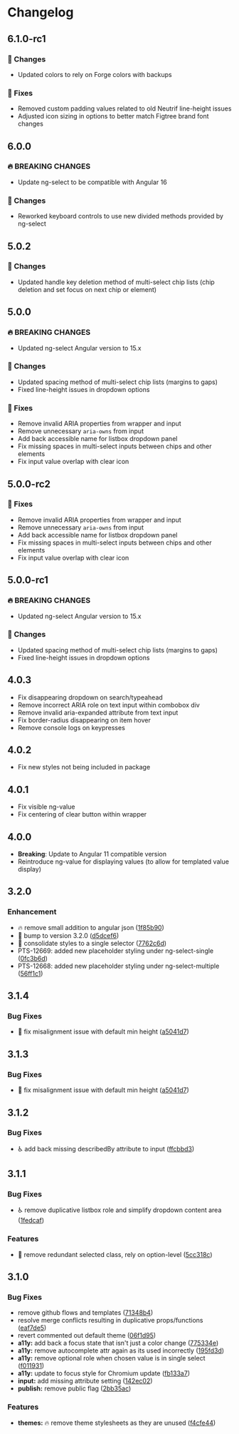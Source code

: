 # Changelog

## 6.1.0-rc1

### 🔧 Changes

- Updated colors to rely on Forge colors with backups

### 🐛 Fixes

- Removed custom padding values related to old Neutrif line-height issues
- Adjusted icon sizing in options to better match Figtree brand font changes

## 6.0.0

### 🔥 BREAKING CHANGES

- Update ng-select to be compatible with Angular 16

### 🔧 Changes

- Reworked keyboard controls to use new divided methods provided by ng-select

## 5.0.2

### 🔧 Changes

- Updated handle key deletion method of multi-select chip lists (chip deletion and set focus on next chip or element)

## 5.0.0

### 🔥 BREAKING CHANGES

- Updated ng-select Angular version to 15.x

### 🔧 Changes

- Updated spacing method of multi-select chip lists (margins to gaps)
- Fixed line-height issues in dropdown options

### 🐛 Fixes

- Remove invalid ARIA properties from wrapper and input
- Remove unnecessary `aria-owns` from input
- Add back accessible name for listbox dropdown panel
- Fix missing spaces in multi-select inputs between chips and other elements
- Fix input value overlap with clear icon

## 5.0.0-rc2

### 🐛 Fixes

- Remove invalid ARIA properties from wrapper and input
- Remove unnecessary `aria-owns` from input
- Add back accessible name for listbox dropdown panel
- Fix missing spaces in multi-select inputs between chips and other elements
- Fix input value overlap with clear icon

## 5.0.0-rc1

### 🔥 BREAKING CHANGES

- Updated ng-select Angular version to 15.x

### 🔧 Changes

- Updated spacing method of multi-select chip lists (margins to gaps)
- Fixed line-height issues in dropdown options

## 4.0.3

* Fix disappearing dropdown on search/typeahead
* Remove incorrect ARIA role on text input within combobox div
* Remove invalid aria-expanded attribute from text input
* Fix border-radius disappearing on item hover
* Remove console logs on keypresses

## 4.0.2

* Fix new styles not being included in package

## 4.0.1

* Fix visible ng-value
* Fix centering of clear button within wrapper

## 4.0.0

* **Breaking**: Update to Angular 11 compatible version
* Reintroduce ng-value for displaying values (to allow for templated value display)

## 3.2.0

### Enhancement

* 🔥 remove small addition to angular json ([1f85b90](https://github.com/ng-select/ng-select/commit/1f85b90f90599d16888c1a63689eb2a7bd3bf1c5))
* 🔖 bump to version 3.2.0 ([d5dcef6](https://github.com/ng-select/ng-select/commit/d5dcef61a5b74a0e615d575116996a92dbdf2cd1))
* 💄 consolidate styles to a single selector ([7762c6d](https://github.com/ng-select/ng-select/commit/7762c6d1418cd07a12c566d43e8b70a71e53f013))
* PTS-12669: added new placeholder styling under ng-select-single ([0fc3b6d](https://github.com/ng-select/ng-select/commit/0fc3b6d3dd1d604f2ac3085850bbbb8bd4ca54df))
* PTS-12668: added new placeholder styling under ng-select-multiple ([56ff1c1](https://github.com/ng-select/ng-select/commit/56ff1c16441178d0e88657876a195a39b682f851))

## 3.1.4

### Bug Fixes

* :lipstick: fix misalignment issue with default min height ([a5041d7](https://github.com/ng-select/ng-select/commit/a5041d719d2089342fb506e6be12be7aa8727d41))

## 3.1.3

### Bug Fixes

* :lipstick: fix misalignment issue with default min height ([a5041d7](https://github.com/ng-select/ng-select/commit/a5041d719d2089342fb506e6be12be7aa8727d41))

## 3.1.2

### Bug Fixes

* :wheelchair: add back missing describedBy attribute to input ([ffcbbd3](https://github.com/ng-select/ng-select/commit/ffcbbd322b2028b3d293abce32b9ff0fdf7e57e4))

## 3.1.1

### Bug Fixes

* :wheelchair: remove duplicative listbox role and simplify dropdown content area ([1fedcaf](https://github.com/ng-select/ng-select/commit/1fedcafddf62fe3fc72dde69dd1176a797106c9e))

### Features

* :lipstick: remove redundant selected class, rely on option-level ([5cc318c](https://github.com/ng-select/ng-select/commit/5cc318c828f02e9c8d324fbc75603b4b9f9d19ab))

## 3.1.0

### Bug Fixes

* remove github flows and templates ([71348b4](https://github.com/ng-select/ng-select/commit/71348b436dfa8d6fac0edb6c233adba367089f6c))
* resolve merge conflicts resulting in duplicative props/functions ([eaf7de5](https://github.com/ng-select/ng-select/commit/eaf7de53d048c78e2d8e3093d460805665db370e))
* revert commented out default theme ([06f1d95](https://github.com/ng-select/ng-select/commit/06f1d95937a69d07c86c9332d3f848fc01f955f9))
* **a11y:** add back a focus state that isn't just a color change ([775334e](https://github.com/ng-select/ng-select/commit/775334e710bdb0405bc981c96384740eec401e68))
* **a11y:** remove autocomplete attr again as its used incorrectly ([195fd3d](https://github.com/ng-select/ng-select/commit/195fd3de5f843fdc5b371da5f40409229e709f4e))
* **a11y:** remove optional role when chosen value is in single select ([f011931](https://github.com/ng-select/ng-select/commit/f0119319a9df7a6f1124cfb68293dae857b39952))
* **a11y:** update to focus style for Chromium update ([fb133a7](https://github.com/ng-select/ng-select/commit/fb133a79c6c7b787ea42452a0ece4677e95f77c8))
* **input:** add missing attribute setting ([142ec02](https://github.com/ng-select/ng-select/commit/142ec027aa694c49a71bbed006fc44dfc9772037))
* **publish:** remove public flag ([2bb35ac](https://github.com/ng-select/ng-select/commit/2bb35ac593e124bfa55b3aaf58fc7dbf012fc353))

### Features

* **themes:** :fire: remove theme stylesheets as they are unused ([f4cfe44](https://github.com/ng-select/ng-select/commit/f4cfe44eb6135791b7dde72140bc84b2dd9b0280))
